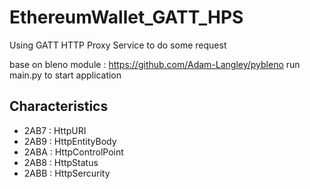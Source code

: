# EthereumWallet_GATT_HPS

Using GATT HTTP Proxy Service to do some request

base on bleno module :  https://github.com/Adam-Langley/pybleno
run main.py to start application 


<h2>Characteristics</h2>
<ul>
<li>2AB7 : HttpURI</li>
<li>2AB9 : HttpEntityBody</li>
<li>2ABA : HttpControlPoint</li>
<li>2AB8 : HttpStatus</li>
<li>2ABB : HttpSercurity</li>
</ul>




